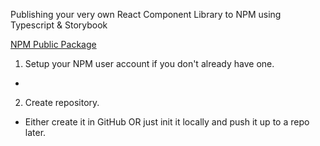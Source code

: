 Publishing your very own React Component Library to NPM using Typescript & Storybook

[NPM Public Package](https://docs.npmjs.com/creating-and-publishing-unscoped-public-packages)
1. Setup your NPM user account if you don't already have one.
  - 
2. Create repository.
  - Either create it in GitHub OR just init it locally and push it up to a repo later.
